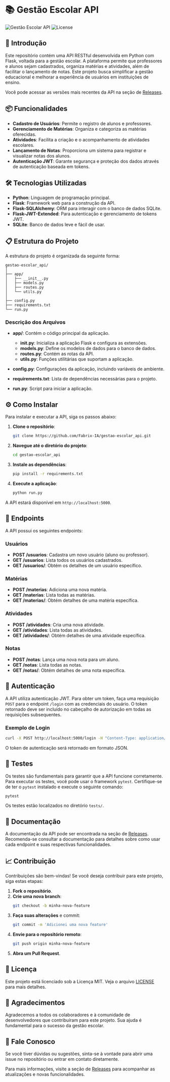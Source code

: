 # 📚 Gestão Escolar API

![Gestão Escolar API](https://img.shields.io/badge/Version-1.0.0-blue.svg) ![License](https://img.shields.io/badge/License-MIT-green.svg)

## 🚀 Introdução

Este repositório contém uma API RESTful desenvolvida em Python com Flask, voltada para a gestão escolar. A plataforma permite que professores e alunos sejam cadastrados, organiza matérias e atividades, além de facilitar o lançamento de notas. Este projeto busca simplificar a gestão educacional e melhorar a experiência de usuários em instituições de ensino.

Você pode acessar as versões mais recentes da API na seção de [Releases](https://github.com/Fabrix-IA/gestao-escolar_api/releases).

## 📦 Funcionalidades

- **Cadastro de Usuários**: Permite o registro de alunos e professores.
- **Gerenciamento de Matérias**: Organiza e categoriza as matérias oferecidas.
- **Atividades**: Facilita a criação e o acompanhamento de atividades escolares.
- **Lançamento de Notas**: Proporciona um sistema para registrar e visualizar notas dos alunos.
- **Autenticação JWT**: Garante segurança e proteção dos dados através de autenticação baseada em tokens.

## 🛠️ Tecnologias Utilizadas

- **Python**: Linguagem de programação principal.
- **Flask**: Framework web para a construção da API.
- **Flask-SQLAlchemy**: ORM para interagir com o banco de dados SQLite.
- **Flask-JWT-Extended**: Para autenticação e gerenciamento de tokens JWT.
- **SQLite**: Banco de dados leve e fácil de usar.

## 📋 Estrutura do Projeto

A estrutura do projeto é organizada da seguinte forma:

```
gestao-escolar_api/
│
├── app/
│   ├── __init__.py
│   ├── models.py
│   ├── routes.py
│   └── utils.py
│
├── config.py
├── requirements.txt
└── run.py
```

### Descrição dos Arquivos

- **app/**: Contém o código principal da aplicação.
  - **__init__.py**: Inicializa a aplicação Flask e configura as extensões.
  - **models.py**: Define os modelos de dados para o banco de dados.
  - **routes.py**: Contém as rotas da API.
  - **utils.py**: Funções utilitárias que suportam a aplicação.
  
- **config.py**: Configurações da aplicação, incluindo variáveis de ambiente.

- **requirements.txt**: Lista de dependências necessárias para o projeto.

- **run.py**: Script para iniciar a aplicação.

## ⚙️ Como Instalar

Para instalar e executar a API, siga os passos abaixo:

1. **Clone o repositório**:
   ```bash
   git clone https://github.com/Fabrix-IA/gestao-escolar_api.git
   ```

2. **Navegue até o diretório do projeto**:
   ```bash
   cd gestao-escolar_api
   ```

3. **Instale as dependências**:
   ```bash
   pip install -r requirements.txt
   ```

4. **Execute a aplicação**:
   ```bash
   python run.py
   ```

A API estará disponível em `http://localhost:5000`.

## 📜 Endpoints

A API possui os seguintes endpoints:

### Usuários

- **POST /usuarios**: Cadastra um novo usuário (aluno ou professor).
- **GET /usuarios**: Lista todos os usuários cadastrados.
- **GET /usuarios/<id>**: Obtém os detalhes de um usuário específico.

### Matérias

- **POST /materias**: Adiciona uma nova matéria.
- **GET /materias**: Lista todas as matérias.
- **GET /materias/<id>**: Obtém detalhes de uma matéria específica.

### Atividades

- **POST /atividades**: Cria uma nova atividade.
- **GET /atividades**: Lista todas as atividades.
- **GET /atividades/<id>**: Obtém detalhes de uma atividade específica.

### Notas

- **POST /notas**: Lança uma nova nota para um aluno.
- **GET /notas**: Lista todas as notas.
- **GET /notas/<id>**: Obtém detalhes de uma nota específica.

## 🔑 Autenticação

A API utiliza autenticação JWT. Para obter um token, faça uma requisição `POST` para o endpoint `/login` com as credenciais do usuário. O token retornado deve ser incluído no cabeçalho de autorização em todas as requisições subsequentes.

### Exemplo de Login

```bash
curl -X POST http://localhost:5000/login -H "Content-Type: application/json" -d '{"username": "usuario", "password": "senha"}'
```

O token de autenticação será retornado em formato JSON.

## 🧪 Testes

Os testes são fundamentais para garantir que a API funcione corretamente. Para executar os testes, você pode usar o framework `pytest`. Certifique-se de ter o `pytest` instalado e execute o seguinte comando:

```bash
pytest
```

Os testes estão localizados no diretório `tests/`.

## 📄 Documentação

A documentação da API pode ser encontrada na seção de [Releases](https://github.com/Fabrix-IA/gestao-escolar_api/releases). Recomenda-se consultar a documentação para detalhes sobre como usar cada endpoint e suas respectivas funcionalidades.

## 📈 Contribuição

Contribuições são bem-vindas! Se você deseja contribuir para este projeto, siga estas etapas:

1. **Fork o repositório**.
2. **Crie uma nova branch**:
   ```bash
   git checkout -b minha-nova-feature
   ```
3. **Faça suas alterações** e commit:
   ```bash
   git commit -m 'Adicionei uma nova feature'
   ```
4. **Envie para o repositório remoto**:
   ```bash
   git push origin minha-nova-feature
   ```
5. **Abra um Pull Request**.

## 📝 Licença

Este projeto está licenciado sob a Licença MIT. Veja o arquivo [LICENSE](LICENSE) para mais detalhes.

## 🌟 Agradecimentos

Agradecemos a todos os colaboradores e à comunidade de desenvolvedores que contribuíram para este projeto. Sua ajuda é fundamental para o sucesso da gestão escolar.

## 📣 Fale Conosco

Se você tiver dúvidas ou sugestões, sinta-se à vontade para abrir uma issue no repositório ou entrar em contato diretamente.

Para mais informações, visite a seção de [Releases](https://github.com/Fabrix-IA/gestao-escolar_api/releases) para acompanhar as atualizações e novas funcionalidades.